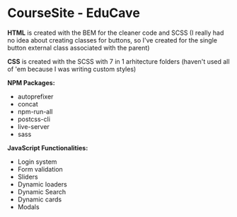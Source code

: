 # CourseSite - EduCave

**HTML** is created with the BEM for the cleaner code and SCSS (I really had no idea about creating classes for buttons, so I've created for the single button external class associated with the parent)

**CSS** is created with the SCSS with 7 in 1 arhitecture folders (haven't used all  of 'em because I was writing custom styles)

**NPM Packages:**

 - autoprefixer
 - concat
 - npm-run-all
 - postcss-cli
 - live-server
 - sass

**JavaScript Functionalities:**

 - Login system
 - Form validation
 - Sliders
 - Dynamic loaders
 - Dynamic Search
 - Dynamic cards
- Modals